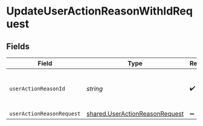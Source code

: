 # UpdateUserActionReasonWithIdRequest


## Fields

| Field                                                                            | Type                                                                             | Required                                                                         | Description                                                                      |
| -------------------------------------------------------------------------------- | -------------------------------------------------------------------------------- | -------------------------------------------------------------------------------- | -------------------------------------------------------------------------------- |
| `userActionReasonId`                                                             | *string*                                                                         | :heavy_check_mark:                                                               | The Id of the user action reason to update.                                      |
| `userActionReasonRequest`                                                        | [shared.UserActionReasonRequest](../../models/shared/useractionreasonrequest.md) | :heavy_minus_sign:                                                               | N/A                                                                              |
